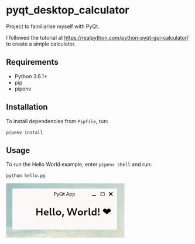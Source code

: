# pyqt_desktop_calculator

Project to familiarise myself with PyQt.

I followed the tutorial at https://realpython.com/python-pyqt-gui-calculator/ to create a simple calculator.

## Requirements
- Python 3.6.1+
- pip
- pipenv

## Installation

To install dependencies from `Pipfile`, run:

```
pipenv install
```

## Usage

To run the Hello World example, enter `pipenv shell` and run:

```
python hello.py
```

![Hello, World](docs/hello_world_example.png)
